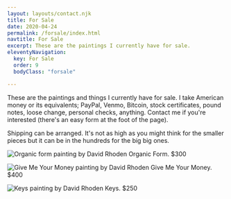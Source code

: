 ```yaml
---
layout: layouts/contact.njk
title: For Sale
date: 2020-04-24
permalink: /forsale/index.html
navtitle: For Sale
excerpt: These are the paintings I currently have for sale.
eleventyNavigation:
  key: For Sale
  order: 9
  bodyClass: "forsale"

---
```


These are the paintings and things I currently have for sale. I take American money or its equivalents; PayPal, Venmo, Bitcoin, stock certificates, pound notes, loose change, personal checks, anything. Contact me if you're interested (there's an easy form at the foot of the page).

Shipping can be arranged. It's not as high as you might think for the smaller pieces but it can be in the hundreds for the big big ones.

![Organic form painting by David Rhoden](/static/img/paintings/organicform5-chromeyellow-sq.jpg?nf_resize=fit&w=640)
Organic Form. $300
 
![Give Me Your Money painting by David Rhoden](/static/img/paintings/Give-Me-Your-Money.jpg?nf_resize=fit&w=640)
Give Me Your Money. $400

![Keys painting by David Rhoden](/static/img/paintings/keys-sq.jpg?nf_resize=fit&w=640)
Keys. $250